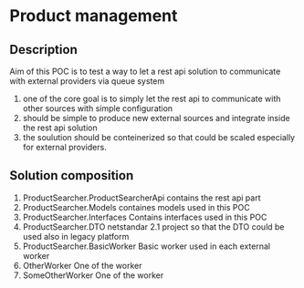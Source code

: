 # Product management

## Description

Aim of this POC is to test a way to let a rest api solution to communicate with external providers via queue system

1. one of the core goal is to simply let the rest api to communicate with other sources with simple configuration
2. should be simple to produce new external sources and integrate inside the rest api solution
3. the soulution should be conteinerized so that could be scaled especially for external providers.

## Solution composition

1. ProductSearcher.ProductSearcherApi
   contains the rest api part
2. ProductSearcher.Models
   containes models used in this POC
3. ProductSearcher.Interfaces
   Contains interfaces used in this POC
4. ProductSearcher.DTO
   netstandar 2.1 project so that the DTO could be used also in legacy platform
5. ProductSearcher.BasicWorker
   Basic worker used in each external worker
6. OtherWorker
   One of the worker
7. SomeOtherWorker
   One of the worker
